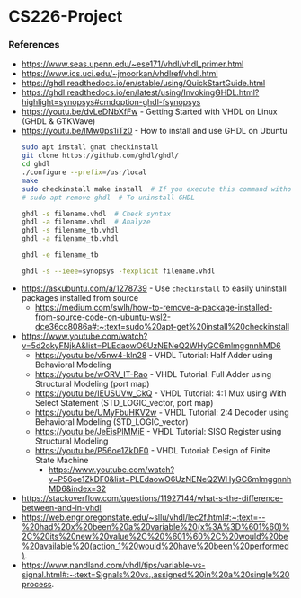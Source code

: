 # CS226-Project


### References
- https://www.seas.upenn.edu/~ese171/vhdl/vhdl_primer.html
- https://www.ics.uci.edu/~jmoorkan/vhdlref/vhdl.html
- https://ghdl.readthedocs.io/en/stable/using/QuickStartGuide.html
- https://ghdl.readthedocs.io/en/latest/using/InvokingGHDL.html?highlight=synopsys#cmdoption-ghdl-fsynopsys
- https://youtu.be/dvLeDNbXfFw - Getting Started with VHDL on Linux (GHDL & GTKWave)
- https://youtu.be/lMw0ps1iTz0 - How to install and use GHDL on Ubuntu
    ```sh
    sudo apt install gnat checkinstall
    git clone https://github.com/ghdl/ghdl/
    cd ghdl
    ./configure --prefix=/usr/local
    make
    sudo checkinstall make install  # If you execute this command without "--install=no" flag, it will automatically create deb package and install it on your system.
    # sudo apt remove ghdl  # To uninstall GHDL
    
    ghdl -s filename.vhdl  # Check syntax
    ghdl -a filename.vhdl  # Analyze
    ghdl -s filename_tb.vhdl
    ghdl -a filename_tb.vhdl

    ghdl -e filename_tb

    ghdl -s --ieee=synopsys -fexplicit filename.vhdl
    ```
- https://askubuntu.com/a/1278739 - Use `checkinstall` to easily uninstall packages installed from source
    - https://medium.com/swlh/how-to-remove-a-package-installed-from-source-code-on-ubuntu-wsl2-dce36cc8086a#:~:text=sudo%20apt-get%20install%20checkinstall
- https://www.youtube.com/watch?v=5d2okyFNjkA&list=PLEdaowO6UzNENeQ2WHyGC6mlmggnnhMD6
    - https://youtu.be/v5nw4-kln28 - VHDL Tutorial: Half Adder using Behavioral Modeling
    - https://youtu.be/wORV_IT-Rao - VHDL Tutorial: Full Adder using Structural Modeling (port map)
    - https://youtu.be/IEUSUVw_CkQ - VHDL Tutorial: 4:1 Mux using With Select Statement (STD_LOGIC_vector, port map)
    - https://youtu.be/UMyFbuHKV2w - VHDL Tutorial: 2:4 Decoder using Behavioral Modeling (STD_LOGIC_vector)
    - https://youtu.be/JeEisPlMMiE - VHDL Tutorial: SISO Register using Structural Modeling
    - https://youtu.be/P56oe1ZkDF0 - VHDL Tutorial: Design of Finite State Machine
        - https://www.youtube.com/watch?v=P56oe1ZkDF0&list=PLEdaowO6UzNENeQ2WHyGC6mlmggnnhMD6&index=32
- https://stackoverflow.com/questions/11927144/what-s-the-difference-between-and-in-vhdl
- https://web.engr.oregonstate.edu/~sllu/vhdl/lec2f.html#:~:text=--%20had%20x%20been%20a%20variable%20(x%3A%3D%601%60)%2C%20its%20new%20value%2C%20%601%60%2C%20would%20be%20available%20(action_1%20would%20have%20been%20performed).
- https://www.nandland.com/vhdl/tips/variable-vs-signal.html#:~:text=Signals%20vs.,assigned%20in%20a%20single%20process.

